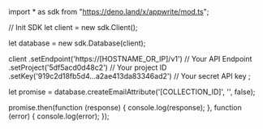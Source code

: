 import * as sdk from "https://deno.land/x/appwrite/mod.ts";

// Init SDK
let client = new sdk.Client();

let database = new sdk.Database(client);

client
    .setEndpoint('https://[HOSTNAME_OR_IP]/v1') // Your API Endpoint
    .setProject('5df5acd0d48c2') // Your project ID
    .setKey('919c2d18fb5d4...a2ae413da83346ad2') // Your secret API key
;


let promise = database.createEmailAttribute('[COLLECTION_ID]', '', false);

promise.then(function (response) {
    console.log(response);
}, function (error) {
    console.log(error);
});